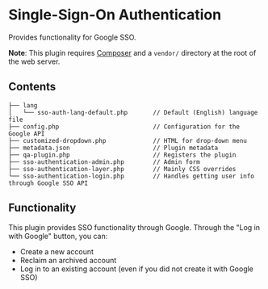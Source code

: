 # Single-Sign-On Authentication

Provides functionality for Google SSO.

**Note**: This plugin requires [Composer](https://usefulangle.com/post/9/google-login-api-with-php-curl) and a `vendor/` directory at the root of the web server.

## Contents

```
├── lang
│   └── sso-auth-lang-default.php       // Default (English) language file
├── config.php                          // Configuration for the Google API
├── customized-dropdown.php             // HTML for drop-down menu
├── metadata.json                       // Plugin metadata
├── qa-plugin.php                       // Registers the plugin
├── sso-authentication-admin.php        // Admin form
├── sso-authentication-layer.php        // Mainly CSS overrides
└── sso-authentication-login.php        // Handles getting user info through Google SSO API
```

## Functionality

This plugin provides SSO functionality through Google.
Through the "Log in with Google" button, you can:

-   Create a new account
-   Reclaim an archived account
-   Log in to an existing account (even if you did not create it with Google SSO)
